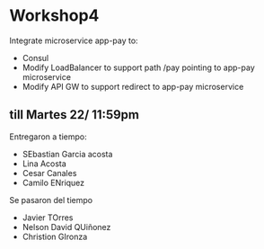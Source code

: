 # Workshop4

Integrate microservice app-pay to:
- Consul
- Modify LoadBalancer to support path /pay pointing to app-pay microservice 
- Modify API GW to support redirect to app-pay microservice

till Martes 22/ 11:59pm 
-----------------------------------

Entregaron a tiempo:  
- SEbastian Garcia acosta
- Lina Acosta
- Cesar Canales
- Camilo ENriquez

Se pasaron del tiempo
- Javier TOrres
- Nelson David QUiñonez
- Christion GIronza 

